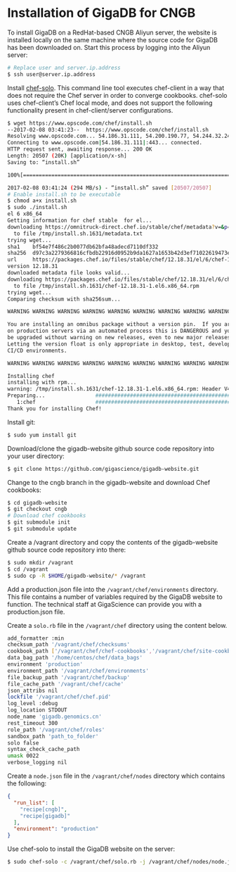 # Installation of GigaDB for CNGB

To install GigaDB on a RedHat-based CNGB Aliyun server, the website is 
installed locally on the same machine where the source code for GigaDB 
has been downloaded on. Start this process by logging into the Aliyun 
server:
```bash
# Replace user and server.ip.address
$ ssh user@server.ip.address
```

Install [chef-solo](https://docs.chef.io/ctl_chef_solo.html). This 
command line tool executes chef-client in a way that does not require 
the Chef server in order to converge cookbooks. chef-solo uses 
chef-client’s Chef local mode, and does not support the following 
functionality present in chef-client/server configurations.
```bash
$ wget https://www.opscode.com/chef/install.sh
--2017-02-08 03:41:23--  https://www.opscode.com/chef/install.sh
Resolving www.opscode.com... 54.186.31.111, 54.200.190.77, 54.244.32.246
Connecting to www.opscode.com|54.186.31.111|:443... connected.
HTTP request sent, awaiting response... 200 OK
Length: 20507 (20K) [application/x-sh]
Saving to: “install.sh”

100%[===========================================================================================================================>] 20,507      --.-K/s   in 0s      

2017-02-08 03:41:24 (294 MB/s) - “install.sh” saved [20507/20507]
# Enable install.sh to be executable
$ chmod a+x install.sh
$ sudo ./install.sh 
el 6 x86_64
Getting information for chef stable  for el...
downloading https://omnitruck-direct.chef.io/stable/chef/metadata?v=&p=el&pv=6&m=x86_64
  to file /tmp/install.sh.1631/metadata.txt
trying wget...
sha1    bf54e7f486c2b0077db62bfa48adecd7110df332
sha256  d97c3a2279366816cfbdb22916d0952b9da1627a1653b42d3ef71022619473e4
url     https://packages.chef.io/files/stable/chef/12.18.31/el/6/chef-12.18.31-1.el6.x86_64.rpm
version 12.18.31
downloaded metadata file looks valid...
downloading https://packages.chef.io/files/stable/chef/12.18.31/el/6/chef-12.18.31-1.el6.x86_64.rpm
  to file /tmp/install.sh.1631/chef-12.18.31-1.el6.x86_64.rpm
trying wget...
Comparing checksum with sha256sum...

WARNING WARNING WARNING WARNING WARNING WARNING WARNING WARNING WARNING

You are installing an omnibus package without a version pin.  If you are installing
on production servers via an automated process this is DANGEROUS and you will
be upgraded without warning on new releases, even to new major releases.
Letting the version float is only appropriate in desktop, test, development or
CI/CD environments.

WARNING WARNING WARNING WARNING WARNING WARNING WARNING WARNING WARNING

Installing chef 
installing with rpm...
warning: /tmp/install.sh.1631/chef-12.18.31-1.el6.x86_64.rpm: Header V4 DSA/SHA1 Signature, key ID 83ef826a: NOKEY
Preparing...                ########################################### [100%]
   1:chef                   ########################################### [100%]
Thank you for installing Chef!
```

Install git:
```bash
$ sudo yum install git
```

Download/clone the gigadb-website github source code repository into
your user directory:
```bash
$ git clone https://github.com/gigascience/gigadb-website.git
```

Change to the cngb branch in the gigadb-website and download Chef 
cookbooks:
```bash
$ cd gigadb-website
$ git checkout cngb
# Download chef cookbooks
$ git submodule init
$ git submodule update
```

Create a /vagrant directory and copy the contents of the
gigadb-website github source code repository into there:
```bash
$ sudo mkdir /vagrant
$ cd /vagrant
$ sudo cp -R $HOME/gigadb-website/* /vagrant
```

Add a production.json file into the `/vagrant/chef/environments`
directory. This file contains a number of variables required by the 
GigaDB website to function. The technical staff at GigaScience can
provide you with a production.json file.

Create a `solo.rb` file in the `/vagrant/chef` directory using
the content below.
```bash
add_formatter :min
checksum_path '/vagrant/chef/checksums'
cookbook_path ['/vagrant/chef/chef-cookbooks','/vagrant/chef/site-cookbooks']
data_bag_path '/home/centos/chef/data_bags'
environment 'production'
environment_path '/vagrant/chef/environments' 
file_backup_path '/vagrant/chef/backup' 
file_cache_path '/vagrant/chef/cache' 
json_attribs nil
lockfile '/vagrant/chef/chef.pid' 
log_level :debug
log_location STDOUT
node_name 'gigadb.genomics.cn'
rest_timeout 300
role_path '/vagrant/chef/roles' 
sandbox_path 'path_to_folder'
solo false
syntax_check_cache_path
umask 0022
verbose_logging nil
```

Create a `node.json` file in the `/vagrant/chef/nodes` directory 
which contains the following:
```json
{
  "run_list": [
    "recipe[cngb]",
    "recipe[gigadb]" 
  ],
  "environment": "production" 
}
```

Use chef-solo to install the GigaDB website on the server:
```bash
$ sudo chef-solo -c /vagrant/chef/solo.rb -j /vagrant/chef/nodes/node.json
```


